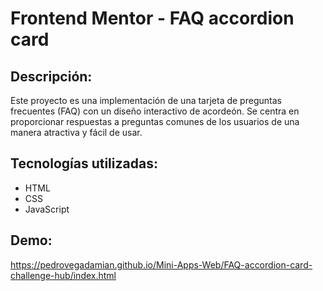 # Frontend Mentor - FAQ accordion card

## Descripción: 
Este proyecto es una implementación de una tarjeta de preguntas frecuentes (FAQ) con un diseño interactivo de acordeón. Se centra en proporcionar respuestas a preguntas comunes de los usuarios de una manera atractiva y fácil de usar.

## Tecnologías utilizadas:
  - HTML
  - CSS
  - JavaScript
  
## Demo: 
https://pedrovegadamian.github.io/Mini-Apps-Web/FAQ-accordion-card-challenge-hub/index.html
